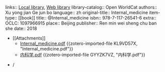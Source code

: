links:: [Local library](zotero://select/library/items/5LAE7TDI), [Web library](https://www.zotero.org/users/6626953/items/5LAE7TDI)
library-catalog:: Open WorldCat
authors:: Xu yong jian Ge jun bo
language:: zh
original-title:: Internal_medicine
item-type:: [[book]]
title:: @Internal_medicine
isbn:: 978-7-117-26541-6
extra:: OCLC: 1097966915
place:: Beijing
publisher:: Ren min wei sheng chu ban she
date:: 2018

- [[Attachments]]
	- [Internal_medicine.pdf](zotero://select/library/items/KL9VD57X) {{zotero-imported-file KL9VD57X, "Internal_medicine.pdf"}}
	- [内科学.pdf](zotero://select/library/items/GYYZK7VZ) {{zotero-imported-file GYYZK7VZ, "内科学.pdf"}}
* /